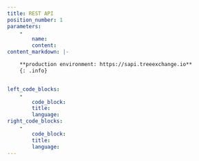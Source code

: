 ```yaml
---
title: REST API
position_number: 1
parameters:
    -
        name:
        content:
content_markdown: |-

    **production environment: https://sapi.treeexchange.io**
    {: .info}


left_code_blocks:
    -
        code_block:
        title:
        language:
right_code_blocks:
    -
        code_block:
        title:
        language:
---
```

